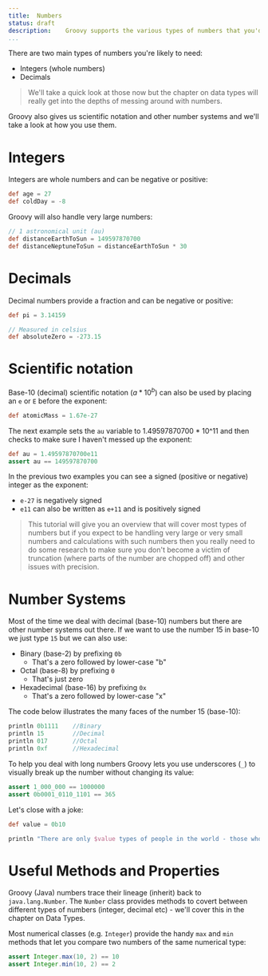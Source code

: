 ```yaml
---
title:	Numbers
status:	draft
description:	Groovy supports the various types of numbers that you'd expect - and makes it easy to use them
...
```


There are two main types of numbers you're likely to need:

* Integers (whole numbers)
* Decimals

>We'll take a quick look at those now but the chapter on data types will really get into the depths of messing around with numbers.

Groovy also gives us scientific notation and other number systems and we'll take a look at how you use them.

# Integers
Integers are whole numbers and can be negative or positive:

```groovy
def age = 27
def coldDay = -8
```

Groovy will also handle very large numbers:

```groovy
// 1 astronomical unit (au)
def distanceEarthToSun = 149597870700
def distanceNeptuneToSun = distanceEarthToSun * 30
```

# Decimals
Decimal numbers provide a fraction and can be negative or positive:

```groovy
def pi = 3.14159

// Measured in celsius
def absoluteZero = -273.15
```

# Scientific notation 
Base-10 (decimal) scientific notation ($a * 10^b$) can also be used by placing an `e` or `E` before the exponent:

```groovy
def atomicMass = 1.67e-27
```

The next example sets the `au` variable to 1.49597870700 * 10^11 and then checks to make sure I haven't messed up the exponent:

```groovy
def au = 1.49597870700e11
assert au == 149597870700
```

In the previous two examples you can see a signed (positive or negative) integer as the exponent:

* `e-27` is negatively signed
* `e11` can also be written as `e+11` and is positively signed

>This tutorial will give you an overview that will cover most types of numbers but if you expect to be handling very large or very small numbers and calculations with such numbers then you really need to do some research to make sure you don't become a victim of truncation (where parts of the number are chopped off) and other issues with precision.


# Number Systems

Most of the time we deal with decimal (base-10) numbers but there are other number systems out there. If we want to use the number 15 in base-10 we just type `15` but we can also use:

- Binary (base-2) by prefixing `0b`
	- That's a zero followed by lower-case "b"
- Octal (base-8) by prefixing `0`
	- That's just zero
- Hexadecimal (base-16) by prefixing `0x`
	- That's a zero followed by lower-case "x"

The code below illustrates the many faces of the number 15 (base-10):

```groovy
println 0b1111    //Binary
println 15        //Decimal
println 017       //Octal
println 0xf       //Hexadecimal
```

To help you deal with long numbers Groovy lets you use underscores (`_`) to visually break up the number without changing its value:

```groovy
assert 1_000_000 == 1000000
assert 0b0001_0110_1101 == 365
```

Let's close with a joke:

```groovy
def value = 0b10

println "There are only $value types of people in the world - those who know binary and those who don't"
```

# Useful Methods and Properties

Groovy (Java) numbers trace their lineage (inherit) back to `java.lang.Number`. The `Number` class provides methods to covert between different types of numbers (integer, decimal etc) - we'll cover this in the chapter on Data Types.

Most numerical classes (e.g. `Integer`) provide the handy `max` and `min` methods that let you compare two numbers of the same numerical type:

```groovy
assert Integer.max(10, 2) == 10
assert Integer.min(10, 2) == 2
```
